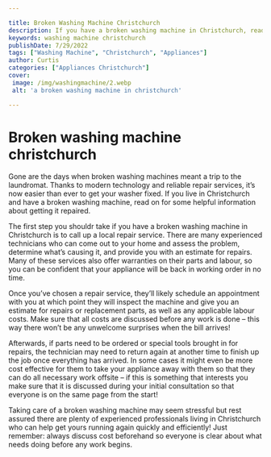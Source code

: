 ```yaml
---

title: Broken Washing Machine Christchurch
description: If you have a broken washing machine in Christchurch, read on for tips on how to get it fixed quickly and easily - don't wait and waste money to go to the laundromat!
keywords: washing machine christchurch
publishDate: 7/29/2022
tags: ["Washing Machine", "Christchurch", "Appliances"]
author: Curtis
categories: ["Appliances Christchurch"]
cover: 
 image: /img/washingmachine/2.webp
 alt: 'a broken washing machine in christchurch'

---
```


# Broken washing machine christchurch 

Gone are the days when broken washing machines meant a trip to the laundromat. Thanks to modern technology and reliable repair services, it’s now easier than ever to get your washer fixed. If you live in Christchurch and have a broken washing machine, read on for some helpful information about getting it repaired. 

The first step you shouldr take if you have a broken washing machine in Christchurch is to call up a local repair service. There are many experienced technicians who can come out to your home and assess the problem, determine what’s causing it, and provide you with an estimate for repairs. Many of these services also offer warranties on their parts and labour, so you can be confident that your appliance will be back in working order in no time. 

Once you’ve chosen a repair service, they’ll likely schedule an appointment with you at which point they will inspect the machine and give you an estimate for repairs or replacement parts, as well as any applicable labour costs. Make sure that all costs are discussed before any work is done – this way there won’t be any unwelcome surprises when the bill arrives! 

Afterwards, if parts need to be ordered or special tools brought in for repairs, the technician may need to return again at another time to finish up the job once everything has arrived. In some cases it might even be more cost effective for them to take your appliance away with them so that they can do all necessary work offsite – if this is something that interests you make sure that it is discussed during your initial consultation so that everyone is on the same page from the start! 

Taking care of a broken washing machine may seem stressful but rest assured there are plenty of experienced professionals living in Christchurch who can help get yours running again quickly and efficiently! Just remember: always discuss cost beforehand so everyone is clear about what needs doing before any work begins.